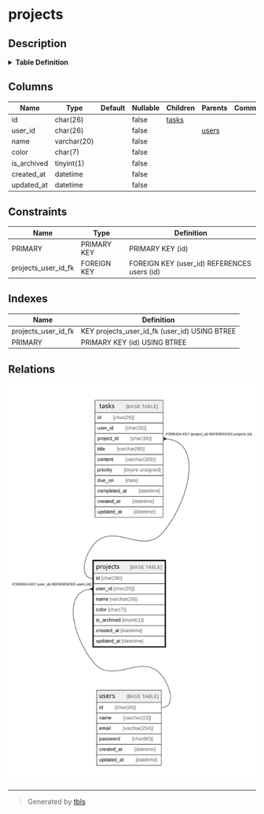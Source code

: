 # projects

## Description

<details>
<summary><strong>Table Definition</strong></summary>

```sql
CREATE TABLE `projects` (
  `id` char(26) NOT NULL,
  `user_id` char(26) NOT NULL,
  `name` varchar(20) NOT NULL,
  `color` char(7) NOT NULL,
  `is_archived` tinyint(1) NOT NULL,
  `created_at` datetime NOT NULL,
  `updated_at` datetime NOT NULL,
  PRIMARY KEY (`id`),
  KEY `projects_user_id_fk` (`user_id`),
  CONSTRAINT `projects_user_id_fk` FOREIGN KEY (`user_id`) REFERENCES `users` (`id`) ON DELETE CASCADE ON UPDATE CASCADE
) ENGINE=InnoDB DEFAULT CHARSET=utf8mb4 COLLATE=utf8mb4_0900_ai_ci
```

</details>

## Columns

| Name | Type | Default | Nullable | Children | Parents | Comment |
| ---- | ---- | ------- | -------- | -------- | ------- | ------- |
| id | char(26) |  | false | [tasks](tasks.md) |  |  |
| user_id | char(26) |  | false |  | [users](users.md) |  |
| name | varchar(20) |  | false |  |  |  |
| color | char(7) |  | false |  |  |  |
| is_archived | tinyint(1) |  | false |  |  |  |
| created_at | datetime |  | false |  |  |  |
| updated_at | datetime |  | false |  |  |  |

## Constraints

| Name | Type | Definition |
| ---- | ---- | ---------- |
| PRIMARY | PRIMARY KEY | PRIMARY KEY (id) |
| projects_user_id_fk | FOREIGN KEY | FOREIGN KEY (user_id) REFERENCES users (id) |

## Indexes

| Name | Definition |
| ---- | ---------- |
| projects_user_id_fk | KEY projects_user_id_fk (user_id) USING BTREE |
| PRIMARY | PRIMARY KEY (id) USING BTREE |

## Relations

![er](projects.svg)

---

> Generated by [tbls](https://github.com/k1LoW/tbls)
